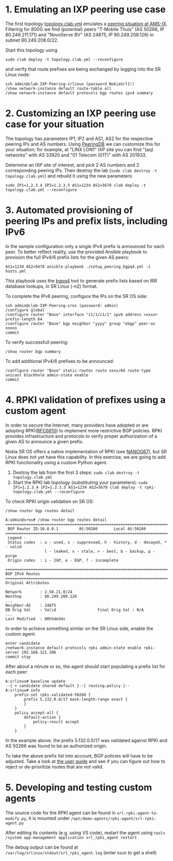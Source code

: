 # 1. Emulating an IXP peering use case

The first topology [topology.clab.yml](./topology.clab.yml) emulates a [peering situation at AMS-IX](https://www.peeringdb.com/ix/26).
Filtering for 800G we find (potential) peers "T-Mobile Thuis" (AS 50266, IP 80.249.211.171) and "NovoServe BV" (AS 24875, IP 80.249.208.126) in 
subnet 80.249.208.0/22. 

Start this topology using
```
sudo clab deploy -t topology.clab.yml --reconfigure
```

and verify that route prefixes are being exchanged by logging into the SR Linux node:
```
ssh admin@clab-IXP-Peering-srlinux (password NokiaSrl1!)
/show network-instance default route-table all
/show network-instance default protocols bgp routes ipv4 summary
```

# 2. Customizing an IXP peering use case for your situation

The topology has parameters IP1, IP2 and AS1, AS2 for the respective peering IPs and AS numbers. Using [PeeringDB](https://www.peeringdb.com/) we can customize
this for your situation; for example, at "LINX LON1" IXP site you can find "(aq) networks" with AS 33920 and "01 Telecom (01T)" with AS 201933.

Determine an IXP site of interest, and pick 2 AS numbers and 2 corresponding peering IPs. Then destroy the lab (```sudo clab destroy -t topology.clab.yml```) and rebuild it using the new parameters:
```
sudo IP1=1.2.3.4 IP2=1.2.3.5 AS1=1234 AS2=5678 clab deploy -t topology.clab.yml --reconfigure
```

# 3. Automated provisioning of peering IPs and prefix lists, including IPv6

In the sample configuration only a single IPv4 prefix is announced for each peer. To better reflect reality, use the provided Ansible playbook to provision
the full IPv4/6 prefix lists for the given AS peers:
```
AS1=1234 AS2=5678 ansible-playbook ./setup_peering_bgpq4.yml -i hosts.yml
```

This playbook uses the [bgpq4](https://github.com/bgp/bgpq4) tool to generate prefix lists based on IRR database lookups, in SR Linux (-n2) format.

To complete the IPv6 peering, configure the IPs on the SR OS side:
```
ssh admin@clab-IXP-Peering-sros (password: admin)
/configure global
/configure router "Base" interface "i1/1/c1/1" ipv6 address <xxxx> prefix-length 64
/configure router "Base" bgp neighbor "yyyy" group "ebgp" peer-as nnnnn
commit
```

To verify successfull peering:
```
/show router bgp summary
```

To add additional IPv4/6 prefixes to be announced:
```
/configure router "Base" static-routes route xxxx/64 route-type unicast blackhole admin-state enable
commit
```

# 4. RPKI validation of prefixes using a custom agent

In order to secure the Internet, many providers have adopted or are adopting RPKI([RFC6810](https://datatracker.ietf.org/doc/rfc6810/)) to implement more restrictive BGP policies. RPKI provides infrastructure and protocols to verify proper authorization of a given AS to announce a given prefix.

Nokia SR OS offers a native implementation of RPKI (see [NANOG67](https://archive.nanog.org/sites/default/files/GrHankins.pdf)), but SR Linux does not yet have this capability. In this exercise, we are going to add RPKI functionality using a custom Python agent.

1. Destroy the lab from the first 3 steps: ```sudo clab destroy -t topology.clab.yml```
2. Start the RPKI lab topology (substituting your parameters): 
```sudo IP1=1.2.3.4 IP2=1.2.3.5 AS1=1234 AS2=5678 clab deploy -t rpki-topology.clab.yml --reconfigure```

To check RPKI origin validation on SR OS:
```
/show router bgp routes detail
```
```
A:admin@sros# /show router bgp routes detail
===============================================================================
 BGP Router ID:10.0.0.1         AS:50266       Local AS:50266      
===============================================================================
 Legend -
 Status codes  : u - used, s - suppressed, h - history, d - decayed, * - valid
                 l - leaked, x - stale, > - best, b - backup, p - purge
 Origin codes  : i - IGP, e - EGP, ? - incomplete

===============================================================================
BGP IPv4 Routes
===============================================================================
Original Attributes
 
Network        : 2.58.21.0/24
Nexthop        : 80.249.208.126
...
Neighbor-AS    : 24875
DB Orig Val    : Valid                  Final Orig Val : N/A
...
Last Modified  : 00h54m34s              
```

In order to achieve something similar on the SR Linux side, enable the custom agent:
```
enter candidate
/network-instance default protocols rpki admin-state enable rpki-server 192.168.121.106
commit stay
```

After about a minute or so, the agent should start populating a prefix list for each peer:
```
A:srlinux# baseline update  
--{ + candidate shared default }--[ routing-policy ]--
A:srlinux# info 
    prefix-set rpki-validated-50266 {
        prefix 5.132.0.0/17 mask-length-range exact {
        }
    }
    policy accept-all {
        default-action {
            policy-result accept
        }
    }
```

In the example above, the prefix 5.132.0.0/17 was validated against RPKI and AS 50266 was found to be an authorized origin.

To take the above prefix list into account, BGP policies will have to be adjusted. Take a look at [the user guide](https://documentation.nokia.com/srlinux/22-6/SR_Linux_Book_Files/Configuration_Basics_Guide/configb-routing_policies.html) and see if you can figure out how to reject or de-prioritize routes that are not valid.

# 5. Developing and testing custom agents

The source code for the RPKI agent can be found in ```srl-rpki-agent-to-modify.py```, it is mounted under ```/opt/demo-agents/rpki-agent/srl-rpki-agent.py```

After editing its contents (e.g. using VS code), restart the agent using 
```tools /system app-management application srl_rpki_agent restart```

The debug output can be found at ```/var/log/srlinux/stdout/srl_rpki_agent.log``` (enter ```bash``` to get a shell)

